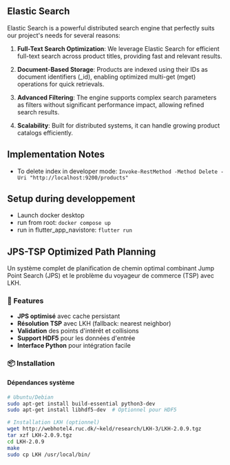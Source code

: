## Elastic Search
Elastic Search is a powerful distributed search engine that perfectly suits our project's needs for several reasons:

1. **Full-Text Search Optimization**: We leverage Elastic Search for efficient full-text search across product titles, providing fast and relevant results.

2. **Document-Based Storage**: Products are indexed using their IDs as document identifiers (_id), enabling optimized multi-get (mget) operations for quick retrievals.

3. **Advanced Filtering**: The engine supports complex search parameters as filters without significant performance impact, allowing refined search results.

4. **Scalability**: Built for distributed systems, it can handle growing product catalogs efficiently.

## Implementation Notes
- To delete index in developer mode: `Invoke-RestMethod -Method Delete -Uri "http://localhost:9200/products"`

## Setup during developpement
- Launch docker desktop
- run from root: `docker compose up`
- run in flutter_app_navistore: `flutter run`

## JPS-TSP Optimized Path Planning

Un système complet de planification de chemin optimal combinant Jump Point Search (JPS) et le problème du voyageur de commerce (TSP) avec LKH.

### 🚀 Features

- **JPS optimisé** avec cache persistant
- **Résolution TSP** avec LKH (fallback: nearest neighbor)
- **Validation** des points d'intérêt et collisions
- **Support HDF5** pour les données d'entrée
- **Interface Python** pour intégration facile

### 📦 Installation

#### Dépendances système
```bash
# Ubuntu/Debian
sudo apt-get install build-essential python3-dev
sudo apt-get install libhdf5-dev  # Optionnel pour HDF5

# Installation LKH (optionnel)
wget http://webhotel4.ruc.dk/~keld/research/LKH-3/LKH-2.0.9.tgz
tar xzf LKH-2.0.9.tgz
cd LKH-2.0.9
make
sudo cp LKH /usr/local/bin/